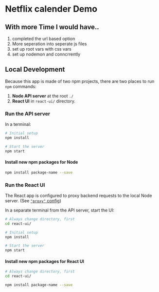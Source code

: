 # Netflix calender Demo



## With more Time I would have..

1) completed the url based option
2) More seperation into seperate js files
3) set up root vars with css vars
4) set up nodemon and conncrrently



## Local Development

Because this app is made of two npm projects, there are two places to run `npm` commands:

1. **Node API server** at the root `./`
2. **React UI** in `react-ui/` directory.

### Run the API server

In a terminal:

```bash
# Initial setup
npm install

# Start the server
npm start
```

#### Install new npm packages for Node

```bash
npm install package-name --save
```


### Run the React UI

The React app is configured to proxy backend requests to the local Node server. (See [`"proxy"` config](react-ui/package.json))

In a separate terminal from the API server, start the UI:

```bash
# Always change directory, first
cd react-ui/

# Initial setup
npm install

# Start the server
npm start
```

#### Install new npm packages for React UI

```bash
# Always change directory, first
cd react-ui/

npm install package-name --save
```
